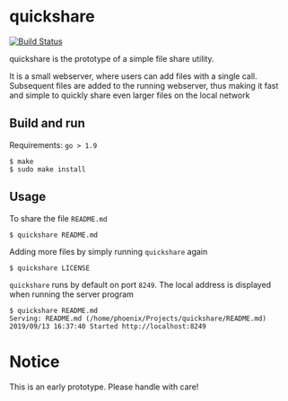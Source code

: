 # quickshare

[![Build Status](https://travis-ci.org/grisu48/quickshare.svg?branch=master)](https://travis-ci.org/grisu48/quickshare)

quickshare is the prototype of a simple file share utility.

It is a small webserver, where users can add files with a single call. Subsequent files are added to the running webserver, thus making it fast and simple to quickly share even larger files on the local network

## Build and run

Requirements: `go > 1.9`

    $ make
    $ sudo make install

## Usage

To share the file `README.md`

    $ quickshare README.md

Adding more files by simply running `quickshare` again

    $ quickshare LICENSE

`quickshare` runs by default on port `8249`. The local address is displayed when running the server program

    $ quickshare README.md 
    Serving: README.md (/home/phoenix/Projects/quickshare/README.md)
    2019/09/13 16:37:40 Started http://localhost:8249

# Notice

This is an early prototype. Please handle with care!
